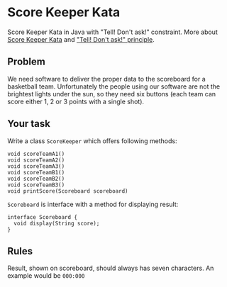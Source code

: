 # Score Keeper Kata

Score Keeper Kata in Java with "Tell! Don't ask!" constraint. 
More about [Score Keeper Kata](http://kata-log.rocks/score-keeper-kata) and ["Tell! Don't ask!" principle](http://kata-log.rocks/tell-dont-ask).

## Problem

We need software to deliver the proper data to the scoreboard for a basketball team. Unfortunately the people using our software are not the brightest lights under the sun, so they need six buttons (each team can score either 1, 2 or 3 points with a single shot).

## Your task

Write a class `ScoreKeeper` which offers following methods:

```
void scoreTeamA1()
void scoreTeamA2()
void scoreTeamA3()
void scoreTeamB1()
void scoreTeamB2()
void scoreTeamB3()
void printScore(Scoreboard scoreboard)
```

`Scoreboard` is interface with a method for displaying result:
   
```
interface Scoreboard {
  void display(String score);
}
```

## Rules

Result, shown on scoreboard, should always has seven characters. An example would be `000:000`
